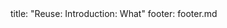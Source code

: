 <frontmatter>
title: "Reuse: Introduction: What"
footer: footer.md
</frontmatter>

<include src="unit-inPage-asFlat.md" boilerplate />